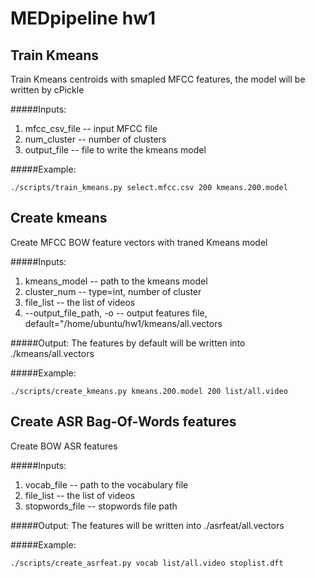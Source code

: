 # MEDpipeline hw1

## Train Kmeans
Train Kmeans centroids with smapled MFCC features, the model will be written by cPickle

#####Inputs:

1. mfcc_csv_file --  input MFCC file
2. num_cluster -- number of clusters
3. output_file -- file to write the kmeans model

#####Example:

```
./scripts/train_kmeans.py select.mfcc.csv 200 kmeans.200.model
```

## Create kmeans
Create MFCC BOW feature vectors with traned Kmeans model

#####Inputs:

1. kmeans_model -- path to the kmeans model
2. cluster_num -- type=int, number of cluster
3. file_list -- the list of videos
4. --output_file_path, -o -- output features file, default="/home/ubuntu/hw1/kmeans/all.vectors

#####Output:
The features by default will be written into ./kmeans/all.vectors

#####Example:

```
./scripts/create_kmeans.py kmeans.200.model 200 list/all.video
```

## Create ASR Bag-Of-Words features
Create BOW ASR features

#####Inputs:
1. vocab_file -- path to the vocabulary file
2. file_list -- the list of videos
3. stopwords_file -- stopwords file path

#####Output:
The features will be written into ./asrfeat/all.vectors

#####Example:

```
./scripts/create_asrfeat.py vocab list/all.video stoplist.dft
```
